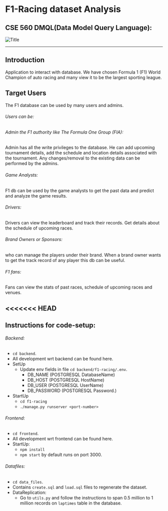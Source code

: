 # F1-Racing dataset Analysis

## CSE 560 DMQL(Data Model Query Language):
![](erDiagram.png?raw=true "Title")

---

## Introduction
Application to interact with database. We have chosen Formula 1 (F1) World Champion of auto racing and many view it to be the largest sporting league.
## Target Users
The F1 database can be used by many users and admins.
###### Users can be:
###### Admin the F1 authority like The Formula One Group (FIA):
Admin has all the write privileges to the database. He can add upcoming tournament details, add the schedule and location details associated with the tournament. Any changes/removal to the existing data can be performed by the admins.
###### Game Analysts:
F1 db can be used by the game analysts to get the past data and predict and analyze the game results.
###### Drivers:
Drivers can view the leaderboard and track their records. Get details about the schedule of upcoming races.
###### Brand Owners or Sponsors:
who can manage the players under their brand. When a brand owner wants to get the track record of any player this db can be useful.
###### F1 fans:
Fans can view the stats of past races, schedule of upcoming races and venues.

<<<<<<< HEAD
---

## Instructions for code-setup:

###### Backend:
- `cd backend`.
- All development wrt backend can be found here.
- SetUp
  - Update env fields in file `cd backend/f1-racing/.env`. 
    - DB_NAME (POSTGRESQL DatabaseName)
    - DB_HOST (POSTGRESQL HostName)
    - DB_USER (POSTGRESQL UserName)
    - DB_PASSWORD (POSTGRESQL Password.)
- StartUp
  - `cd f1-racing`
  - `./manage.py runserver <port-number>`

###### Frontend:
- `cd frontend`.
- All development wrt frontend can be found here.
- StartUp:
  - `npm install`
  - `npm start` by default runs on port 3000.

###### Datafiles:
- `cd data_files`. 
- Contains `create.sql` and `load.sql` files to regenerate the dataset.
- DataReplication:
  - Go to `utils.py` and follow the instructions to span 0.5 million to 1 million records on `laptimes` table in the database.
